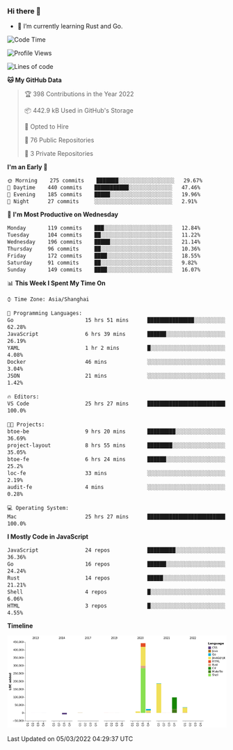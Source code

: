 ### Hi there 👋

- 🌱 I’m currently learning Rust and Go.

<!--START_SECTION:waka-->
![Code Time](http://img.shields.io/badge/Code%20Time-288%20hrs%206%20mins-blue)

![Profile Views](http://img.shields.io/badge/Profile%20Views-0-blue)

![Lines of code](https://img.shields.io/badge/From%20Hello%20World%20I%27ve%20Written-795%20Thousand%20lines%20of%20code-blue)

**🐱 My GitHub Data** 

> 🏆 398 Contributions in the Year 2022
 > 
> 📦 442.9 kB Used in GitHub's Storage 
 > 
> 💼 Opted to Hire
 > 
> 📜 76 Public Repositories 
 > 
> 🔑 3 Private Repositories  
 > 
**I'm an Early 🐤** 

```text
🌞 Morning    275 commits    ███████░░░░░░░░░░░░░░░░░░   29.67% 
🌆 Daytime    440 commits    ███████████░░░░░░░░░░░░░░   47.46% 
🌃 Evening    185 commits    █████░░░░░░░░░░░░░░░░░░░░   19.96% 
🌙 Night      27 commits     ░░░░░░░░░░░░░░░░░░░░░░░░░   2.91%

```
📅 **I'm Most Productive on Wednesday** 

```text
Monday       119 commits    ███░░░░░░░░░░░░░░░░░░░░░░   12.84% 
Tuesday      104 commits    ██░░░░░░░░░░░░░░░░░░░░░░░   11.22% 
Wednesday    196 commits    █████░░░░░░░░░░░░░░░░░░░░   21.14% 
Thursday     96 commits     ██░░░░░░░░░░░░░░░░░░░░░░░   10.36% 
Friday       172 commits    ████░░░░░░░░░░░░░░░░░░░░░   18.55% 
Saturday     91 commits     ██░░░░░░░░░░░░░░░░░░░░░░░   9.82% 
Sunday       149 commits    ████░░░░░░░░░░░░░░░░░░░░░   16.07%

```


📊 **This Week I Spent My Time On** 

```text
⌚︎ Time Zone: Asia/Shanghai

💬 Programming Languages: 
Go                       15 hrs 51 mins      ███████████████░░░░░░░░░░   62.28% 
JavaScript               6 hrs 39 mins       ██████░░░░░░░░░░░░░░░░░░░   26.19% 
YAML                     1 hr 2 mins         █░░░░░░░░░░░░░░░░░░░░░░░░   4.08% 
Docker                   46 mins             ░░░░░░░░░░░░░░░░░░░░░░░░░   3.04% 
JSON                     21 mins             ░░░░░░░░░░░░░░░░░░░░░░░░░   1.42%

🔥 Editors: 
VS Code                  25 hrs 27 mins      █████████████████████████   100.0%

🐱‍💻 Projects: 
btoe-be                  9 hrs 20 mins       █████████░░░░░░░░░░░░░░░░   36.69% 
project-layout           8 hrs 55 mins       ████████░░░░░░░░░░░░░░░░░   35.05% 
btoe-fe                  6 hrs 24 mins       ██████░░░░░░░░░░░░░░░░░░░   25.2% 
loc-fe                   33 mins             ░░░░░░░░░░░░░░░░░░░░░░░░░   2.19% 
audit-fe                 4 mins              ░░░░░░░░░░░░░░░░░░░░░░░░░   0.28%

💻 Operating System: 
Mac                      25 hrs 27 mins      █████████████████████████   100.0%

```

**I Mostly Code in JavaScript** 

```text
JavaScript               24 repos            █████████░░░░░░░░░░░░░░░░   36.36% 
Go                       16 repos            ██████░░░░░░░░░░░░░░░░░░░   24.24% 
Rust                     14 repos            █████░░░░░░░░░░░░░░░░░░░░   21.21% 
Shell                    4 repos             █░░░░░░░░░░░░░░░░░░░░░░░░   6.06% 
HTML                     3 repos             █░░░░░░░░░░░░░░░░░░░░░░░░   4.55%

```


**Timeline**

![Chart not found](https://raw.githubusercontent.com/elton/elton/main/charts/bar_graph.png) 


 Last Updated on 05/03/2022 04:29:37 UTC
<!--END_SECTION:waka-->

<!--
**elton/elton** is a ✨ _special_ ✨ repository because its `README.md` (this file) appears on your GitHub profile.

Here are some ideas to get you started:

- 🔭 I’m currently working on ...
- 🌱 I’m currently learning ...
- 👯 I’m looking to collaborate on ...
- 🤔 I’m looking for help with ...
- 💬 Ask me about ...
- 📫 How to reach me: ...
- 😄 Pronouns: ...
- ⚡ Fun fact: ...
-->
